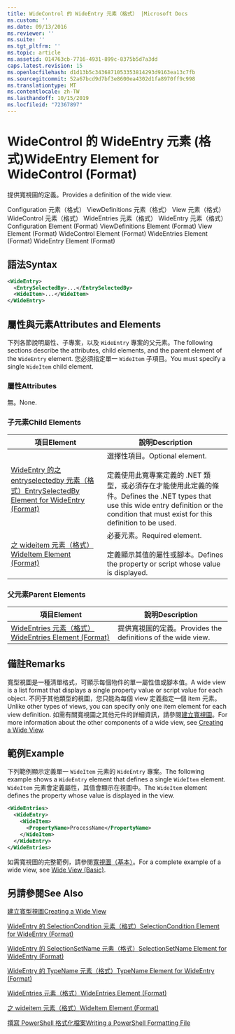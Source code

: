 ```yaml
---
title: WideControl 的 WideEntry 元素（格式） |Microsoft Docs
ms.custom: ''
ms.date: 09/13/2016
ms.reviewer: ''
ms.suite: ''
ms.tgt_pltfrm: ''
ms.topic: article
ms.assetid: 014763cb-7716-4931-899c-8375b5d7a3dd
caps.latest.revision: 15
ms.openlocfilehash: d1d13b5c3436871053353814293d9163ea13c7fb
ms.sourcegitcommit: 52a67bcd9d7bf3e8600ea4302d1fa8970ff9c998
ms.translationtype: MT
ms.contentlocale: zh-TW
ms.lasthandoff: 10/15/2019
ms.locfileid: "72367897"
---
```

# <a name="wideentry-element-for-widecontrol-format"></a><span data-ttu-id="e3aca-102">WideControl 的 WideEntry 元素 (格式)</span><span class="sxs-lookup"><span data-stu-id="e3aca-102">WideEntry Element for WideControl (Format)</span></span>

<span data-ttu-id="e3aca-103">提供寬視圖的定義。</span><span class="sxs-lookup"><span data-stu-id="e3aca-103">Provides a definition of the wide view.</span></span>

<span data-ttu-id="e3aca-104">Configuration 元素（格式） ViewDefinitions 元素（格式） View 元素（格式） WideControl 元素（格式） WideEntries 元素（格式） WideEntry 元素（格式）</span><span class="sxs-lookup"><span data-stu-id="e3aca-104">Configuration Element (Format) ViewDefinitions Element (Format) View Element (Format) WideControl Element (Format) WideEntries Element (Format) WideEntry Element (Format)</span></span>

## <a name="syntax"></a><span data-ttu-id="e3aca-105">語法</span><span class="sxs-lookup"><span data-stu-id="e3aca-105">Syntax</span></span>

```xml
<WideEntry>
  <EntrySelectedBy>...</EntrySelectedBy>
  <WideItem>...</WideItem>
</WideEntry>
```

## <a name="attributes-and-elements"></a><span data-ttu-id="e3aca-106">屬性與元素</span><span class="sxs-lookup"><span data-stu-id="e3aca-106">Attributes and Elements</span></span>

<span data-ttu-id="e3aca-107">下列各節說明屬性、子專案，以及 `WideEntry` 專案的父元素。</span><span class="sxs-lookup"><span data-stu-id="e3aca-107">The following sections describe the attributes, child elements, and the parent element of the `WideEntry` element.</span></span> <span data-ttu-id="e3aca-108">您必須指定單一 `WideItem` 子項目。</span><span class="sxs-lookup"><span data-stu-id="e3aca-108">You must specify a single `WideItem` child element.</span></span>

### <a name="attributes"></a><span data-ttu-id="e3aca-109">屬性</span><span class="sxs-lookup"><span data-stu-id="e3aca-109">Attributes</span></span>

<span data-ttu-id="e3aca-110">無。</span><span class="sxs-lookup"><span data-stu-id="e3aca-110">None.</span></span>

### <a name="child-elements"></a><span data-ttu-id="e3aca-111">子元素</span><span class="sxs-lookup"><span data-stu-id="e3aca-111">Child Elements</span></span>

|<span data-ttu-id="e3aca-112">項目</span><span class="sxs-lookup"><span data-stu-id="e3aca-112">Element</span></span>|<span data-ttu-id="e3aca-113">說明</span><span class="sxs-lookup"><span data-stu-id="e3aca-113">Description</span></span>|
|-------------|-----------------|
|[<span data-ttu-id="e3aca-114">WideEntry 的之 entryselectedby 元素（格式）</span><span class="sxs-lookup"><span data-stu-id="e3aca-114">EntrySelectedBy Element for WideEntry (Format)</span></span>](./entryselectedby-element-for-wideentry-format.md)|<span data-ttu-id="e3aca-115">選擇性項目。</span><span class="sxs-lookup"><span data-stu-id="e3aca-115">Optional element.</span></span><br /><br /> <span data-ttu-id="e3aca-116">定義使用此寬專案定義的 .NET 類型，或必須存在才能使用此定義的條件。</span><span class="sxs-lookup"><span data-stu-id="e3aca-116">Defines the .NET types that use this wide entry definition or the condition that must exist for this definition to be used.</span></span>|
|[<span data-ttu-id="e3aca-117">之 wideitem 元素（格式）</span><span class="sxs-lookup"><span data-stu-id="e3aca-117">WideItem Element (Format)</span></span>](./wideitem-element-for-widecontrol-format.md)|<span data-ttu-id="e3aca-118">必要元素。</span><span class="sxs-lookup"><span data-stu-id="e3aca-118">Required element.</span></span><br /><br /> <span data-ttu-id="e3aca-119">定義顯示其值的屬性或腳本。</span><span class="sxs-lookup"><span data-stu-id="e3aca-119">Defines the property or script whose value is displayed.</span></span>|

### <a name="parent-elements"></a><span data-ttu-id="e3aca-120">父元素</span><span class="sxs-lookup"><span data-stu-id="e3aca-120">Parent Elements</span></span>

|<span data-ttu-id="e3aca-121">項目</span><span class="sxs-lookup"><span data-stu-id="e3aca-121">Element</span></span>|<span data-ttu-id="e3aca-122">說明</span><span class="sxs-lookup"><span data-stu-id="e3aca-122">Description</span></span>|
|-------------|-----------------|
|[<span data-ttu-id="e3aca-123">WideEntries 元素（格式）</span><span class="sxs-lookup"><span data-stu-id="e3aca-123">WideEntries Element (Format)</span></span>](./wideentries-element-for-widecontrol-format.md)|<span data-ttu-id="e3aca-124">提供寬視圖的定義。</span><span class="sxs-lookup"><span data-stu-id="e3aca-124">Provides the definitions of the wide view.</span></span>|

## <a name="remarks"></a><span data-ttu-id="e3aca-125">備註</span><span class="sxs-lookup"><span data-stu-id="e3aca-125">Remarks</span></span>

<span data-ttu-id="e3aca-126">寬型視圖是一種清單格式，可顯示每個物件的單一屬性值或腳本值。</span><span class="sxs-lookup"><span data-stu-id="e3aca-126">A wide view is a list format that displays a single property value or script value for each object.</span></span> <span data-ttu-id="e3aca-127">不同于其他類型的視圖，您只能為每個 view 定義指定一個 item 元素。</span><span class="sxs-lookup"><span data-stu-id="e3aca-127">Unlike other types of views, you can specify only one item element for each view definition.</span></span> <span data-ttu-id="e3aca-128">如需有關寬視圖之其他元件的詳細資訊，請參閱[建立寬視圖](./creating-a-wide-view.md)。</span><span class="sxs-lookup"><span data-stu-id="e3aca-128">For more information about the other components of a wide view, see [Creating a Wide View](./creating-a-wide-view.md).</span></span>

## <a name="example"></a><span data-ttu-id="e3aca-129">範例</span><span class="sxs-lookup"><span data-stu-id="e3aca-129">Example</span></span>

<span data-ttu-id="e3aca-130">下列範例顯示定義單一 `WideItem` 元素的 `WideEntry` 專案。</span><span class="sxs-lookup"><span data-stu-id="e3aca-130">The following example shows a `WideEntry` element that defines a single `WideItem` element.</span></span> <span data-ttu-id="e3aca-131">`WideItem` 元素會定義屬性，其值會顯示在視圖中。</span><span class="sxs-lookup"><span data-stu-id="e3aca-131">The `WideItem` element defines the property whose value is displayed in the view.</span></span>

```xml
<WideEntries>
  <WideEntry>
    <WideItem>
      <PropertyName>ProcessName</PropertyName>
    </WideItem>
  </WideEntry>
</WideEntries>

```

<span data-ttu-id="e3aca-132">如需寬視圖的完整範例，請參閱[寬視圖（基本）](./wide-view-basic.md)。</span><span class="sxs-lookup"><span data-stu-id="e3aca-132">For a complete example of a wide view, see [Wide View (Basic)](./wide-view-basic.md).</span></span>

## <a name="see-also"></a><span data-ttu-id="e3aca-133">另請參閱</span><span class="sxs-lookup"><span data-stu-id="e3aca-133">See Also</span></span>

[<span data-ttu-id="e3aca-134">建立寬型視圖</span><span class="sxs-lookup"><span data-stu-id="e3aca-134">Creating a Wide View</span></span>](./creating-a-wide-view.md)

[<span data-ttu-id="e3aca-135">WideEntry 的 SelectionCondition 元素（格式）</span><span class="sxs-lookup"><span data-stu-id="e3aca-135">SelectionCondition Element for WideEntry (Format)</span></span>](./selectioncondition-element-for-entryselectedby-for-widecontrol-format.md)

[<span data-ttu-id="e3aca-136">WideEntry 的 SelectionSetName 元素（格式）</span><span class="sxs-lookup"><span data-stu-id="e3aca-136">SelectionSetName Element for WideEntry (Format)</span></span>](./selectionsetname-element-for-entryselectedby-for-widecontrol-format.md)

[<span data-ttu-id="e3aca-137">WideEntry 的 TypeName 元素（格式）</span><span class="sxs-lookup"><span data-stu-id="e3aca-137">TypeName Element for WideEntry (Format)</span></span>](./typename-element-for-entryselectedby-for-wideentry-format.md)

[<span data-ttu-id="e3aca-138">WideEntries 元素（格式）</span><span class="sxs-lookup"><span data-stu-id="e3aca-138">WideEntries Element (Format)</span></span>](./wideentries-element-for-widecontrol-format.md)

[<span data-ttu-id="e3aca-139">之 wideitem 元素（格式）</span><span class="sxs-lookup"><span data-stu-id="e3aca-139">WideItem Element (Format)</span></span>](./wideitem-element-for-widecontrol-format.md)

[<span data-ttu-id="e3aca-140">撰寫 PowerShell 格式化檔案</span><span class="sxs-lookup"><span data-stu-id="e3aca-140">Writing a PowerShell Formatting File</span></span>](./writing-a-powershell-formatting-file.md)
